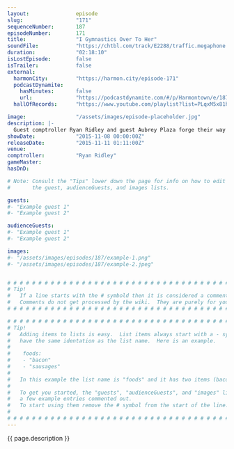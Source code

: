 ```yaml
---
layout:               episode
slug:                 "171"
sequenceNumber:       187
episodeNumber:        171
title:                "I Gymnastics Over To Her"
soundFile:            "https://chtbl.com/track/E2288/traffic.megaphone.fm/STA6281409763.mp3?updated=1561144376"
duration:             "02:18:10"
isLostEpisode:        false
isTrailer:            false
external:
  harmonCity:         "https://harmon.city/episode-171"
  podcastDynamite:
    hasMinutes:       false
    url:              "https://podcastdynamite.com/#/p/Harmontown/e/187/171"
  hallOfRecords:      "https://www.youtube.com/playlist?list=PLqxM5x81hNOZ5-HLhQf6DMl9oLGKkNL9r"

image:                "/assets/images/episode-placeholder.jpg"
description: |-
  Guest comptroller Ryan Ridley and guest Aubrey Plaza forge their way through the pseudo socio-political intestinal tract of Harmontown!
showDate:             "2015-11-08 00:00:00Z"
releaseDate:          "2015-11-11 01:11:00Z"
venue:                
comptroller:          "Ryan Ridley"
gameMaster:           
hasDnD:               

# Note: Consult the "Tips" lower down the page for info on how to edit
#       the guest, audienceGuests, and images lists.

guests:
#- "Example guest 1"
#- "Example guest 2"

audienceGuests:
#- "Example guest 1"
#- "Example guest 2"

images:
#- "/assets/images/episodes/187/example-1.png"
#- "/assets/images/episodes/187/example-2.jpeg"


# # # # # # # # # # # # # # # # # # # # # # # # # # # # # # # # # # # # # # # # # # # # #
# Tip!
#   If a line starts with the # symbold then it is considered a comment.
#   Comments do not get processed by the wiki.  They are purely for your information.
# # # # # # # # # # # # # # # # # # # # # # # # # # # # # # # # # # # # # # # # # # # # #

# # # # # # # # # # # # # # # # # # # # # # # # # # # # # # # # # # # # # # # # # # # # #
# Tip!
#   Adding items to lists is easy.  List items always start with a - symbol and have
#   have the same identation as the list name.  Here is an example.
#
#    foods:
#    - "bacon"
#    - "sausages"
#
#   In this example the list name is "foods" and it has two items (bacon, and sausages).
#
#   To get you started, the "guests", "audienceGuests", and "images" lists below have
#   a few example entries commented out.
#   To start using them remove the # symbol from the start of the line.
#
# # # # # # # # # # # # # # # # # # # # # # # # # # # # # # # # # # # # # # # # # # # # #
---
```


<!-- The episode description will be rendered here -->
{{ page.description }}

<!-- Add your content BELOW here -->
<!-- vvvvvvvvvvvvvvvvvvvvvvvvvvv -->




<!-- ^^^^^^^^^^^^^^^^^^^^^^^^^^^ -->
<!-- Add your content ABOVE here -->

<!-- The episode gallery will be rendered here -->